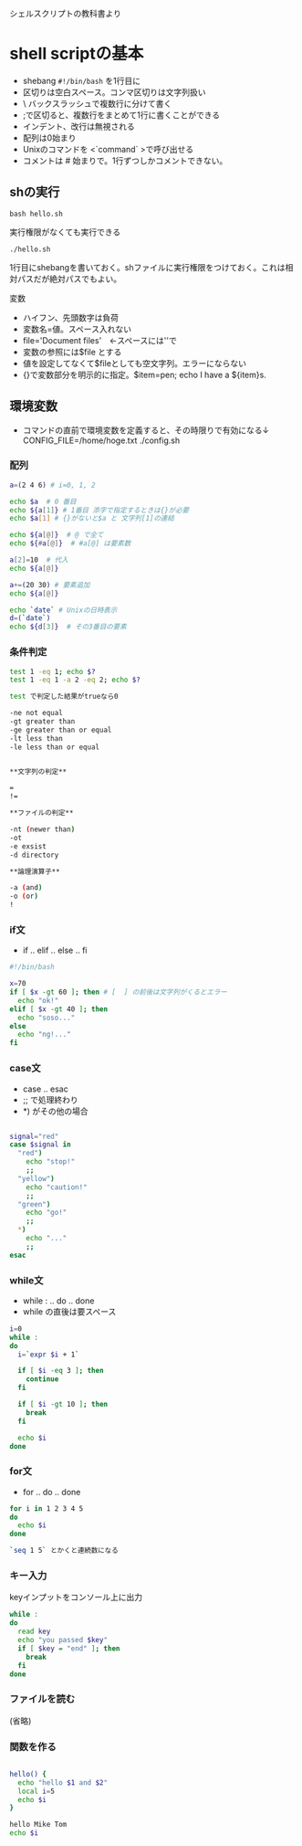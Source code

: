 
シェルスクリプトの教科書より

# shell scriptの基本

* shebang `#!/bin/bash` を1行目に
* 区切りは空白スペース。コンマ区切りは文字列扱い
* \\ バックスラッシュで複数行に分けて書く
* ;で区切ると、複数行をまとめて1行に書くことができる
* インデント、改行は無視される
* 配列は0始まり
* Unixのコマンドを <\`command\` >で呼び出せる
* コメントは # 始まりで。1行ずつしかコメントできない。

## shの実行

`bash hello.sh`

実行権限がなくても実行できる

`./hello.sh`

1行目にshebangを書いておく。shファイルに実行権限をつけておく。これは相対パスだが絶対パスでもよい。

変数
- ハイフン、先頭数字は負荷
- 変数名=値。スペース入れない
- file='Document files'　←スペースには''で
- 変数の参照には$file とする
- 値を設定してなくて$fileとしても空文字列。エラーにならない
- {}で変数部分を明示的に指定。$item=pen; echo I have a ${item}s.

## 環境変数

- コマンドの直前で環境変数を定義すると、その時限りで有効になる↓
CONFIG_FILE=/home/hoge.txt ./config.sh



### 配列

```bash
a=(2 4 6) # i=0, 1, 2

echo $a  # 0 番目
echo ${a[1]} # 1番目 添字で指定するときは{}が必要
echo $a[1] # {}がないと$a と 文字列[1]の連結

echo ${a[@]}  # @ で全て
echo ${#a[@]}  # #a[@] は要素数

a[2]=10  # 代入
echo ${a[@]}

a+=(20 30) # 要素追加
echo ${a[@]}

echo `date` # Unixの日時表示
d=(`date`)
echo ${d[3]}  # その3番目の要素
```

### 条件判定

```sh
test 1 -eq 1; echo $?
test 1 -eq 1 -a 2 -eq 2; echo $?

test で判定した結果がtrueなら0

-ne not equal
-gt greater than
-ge greater than or equal
-lt less than
-le less than or equal


**文字列の判定**

=
!=

**ファイルの判定**

-nt (newer than)
-ot
-e exsist
-d directory

**論理演算子**

-a (and)
-o (or)
!
```

### if文

* if .. elif .. else .. fi

```sh
#!/bin/bash

x=70
if [ $x -gt 60 ]; then # [  ] の前後は文字列がくるとエラー
  echo "ok!"
elif [ $x -gt 40 ]; then
  echo "soso..."
else
  echo "ng!..."
fi

```

### case文

* case .. esac
* ;; で処理終わり
* *) がその他の場合

```sh

signal="red"
case $signal in
  "red")
    echo "stop!"
    ;;
  "yellow")
    echo "caution!"
    ;;
  "green")
    echo "go!"
    ;;
  *)
    echo "..."
    ;;
esac
```

### while文

* while : .. do .. done
* while の直後は要スペース
```sh
i=0
while :
do
  i=`expr $i + 1`

  if [ $i -eq 3 ]; then
    continue
  fi

  if [ $i -gt 10 ]; then
    break
  fi

  echo $i
done
```


### for文
* for .. do .. done

```sh
for i in 1 2 3 4 5
do
  echo $i
done

`seq 1 5` とかくと連続数になる
```

### キー入力
keyインプットをコンソール上に出力

```sh
while :
do
  read key
  echo "you passed $key"
  if [ $key = "end" ]; then
    break
  fi
done

```

### ファイルを読む

(省略)

### 関数を作る

```sh

hello() {
  echo "hello $1 and $2"
  local i=5
  echo $i
}

hello Mike Tom
echo $i
```
